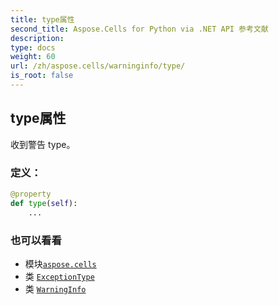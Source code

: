 ```yaml
---
title: type属性
second_title: Aspose.Cells for Python via .NET API 参考文献
description:
type: docs
weight: 60
url: /zh/aspose.cells/warninginfo/type/
is_root: false
---
```

## type属性

收到警告 type。
### 定义：
```python
@property
def type(self):
    ...
```

### 也可以看看
* 模块[`aspose.cells`](../../)
* 类 [`ExceptionType`](/cells/python-net/zh/aspose.cells/exceptiontype)
* 类 [`WarningInfo`](/cells/python-net/zh/aspose.cells/warninginfo)

